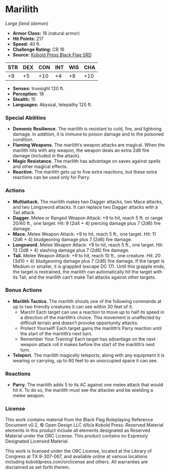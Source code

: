 # Marilith

*Large fiend (demon)*

- **Armor Class:** 18 (natural armor)
- **Hit Points:** 217
- **Speed:** 40 ft.
- **Challenge Rating:** CR 16
- **Source:** [Kobold Press Black Flag SRD](https://koboldpress.com/black-flag-roleplaying/)

| STR | DEX | CON | INT | WIS | CHA |
| --- | --- | --- | --- | --- | --- |
| +9 | +5 | +10 | +4 | +8 | +10 |

- **Senses:** truesight 120 ft.
- **Perception:** 18
- **Stealth:** 15
- **Languages:** Abyssal, telepathy 120 ft.

### Special Abilities

- **Demonic Resilience.** The marilith is resistant to cold, fire, and lightning damage. In addition, it is immune to poison damage and to the poisoned condition.
- **Flaming Weapons.** The marilith’s weapon attacks are magical. When the marilith hits with any weapon, the weapon deals an extra 2d6 fire damage (included in the attack).
- **Magic Resistance.** The marilith has advantage on saves against spells and other magical effects.
- **Reactive.** The marilith gets up to five extra reactions, but these extra reactions can be used only for Parry.

### Actions

- **Multiattack.** The marilith makes two Dagger attacks, two Mace attacks, and two Longsword attacks. It can replace two Dagger attacks with a Tail attack.
- **Dagger.** Melee or Ranged Weapon Attack: +9 to hit, reach 5 ft. or range 20/60 ft., one target. Hit: 9 (2d4 + 4) piercing damage plus 7 (2d6) fire damage.
- **Mace.** Melee Weapon Attack: +9 to hit, reach 5 ft., one target. Hit: 11 (2d6 + 4) bludgeoning damage plus 7 (2d6) fire damage.
- **Longsword.** Melee Weapon Attack: +9 to hit, reach 5 ft., one target. Hit: 13 (2d8 + 4) slashing damage plus 7 (2d6) fire damage.
- **Tail.** Melee Weapon Attack: +9 to hit, reach 10 ft., one creature. Hit: 20 (3d10 + 4) bludgeoning damage plus 7 (2d6) fire damage. If the target is Medium or smaller, it is grappled (escape DC 17). Until this grapple ends, the target is restrained, the marilith can automatically hit the target with its Tail, and the marilith can’t make Tail attacks against other targets.

### Bonus Actions

- **Marilith Tactics.** The marilith shouts one of the following commands at up to two friendly creatures it can see within 30 feet of it:
	- March! Each target can use a reaction to move up to half its speed in a direction of the marilith’s choice. This movement is unaffected by difficult terrain and doesn’t provoke opportunity attacks.
	- Protect Yourself! Each target gains the marilith’s Parry reaction until the start of the marilith’s next turn.
	- Remember Your Training! Each target has advantage on the next weapon attack roll it makes before the start of the marilith’s next turn.
- **Teleport.** The marilith magically teleports, along with any equipment it is wearing or carrying, up to 60 feet to an unoccupied space it can see.

### Reactions

- **Parry.** The marilith adds 5 to its AC against one melee attack that would hit it. To do so, the marilith must see the attacker and be wielding a melee weapon.

### License

This work contains material from the Black Flag Roleplaying Reference Document v0.2, © Open Design LLC d/b/a Kobold Press. Reserved Material elements in this product include all elements designated as Reserved Material under the ORC License. This product contains no Expressly Designated Licensed Material.

This work is licensed under the ORC License, located at the Library of Congress at TX 9-307-067, and available online at various locations including koboldpress.com/orclicense and others. All warranties are disclaimed as set forth therein.

